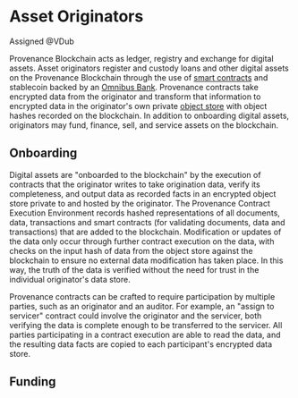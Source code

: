 # Asset Originators

Assigned @VDub

Provenance Blockchain acts as ledger, registry and exchange for digital assets. Asset originators register and custody loans and other digital assets on the Provenance Blockchain through the use of [smart contracts](../../p8e/overview.md) and stablecoin backed by an [Omnibus Bank](omnibus-banks.md). Provenance contracts take encrypted data from the originator and transform that information to encrypted data in the originator's own private [object store](../../p8e/components-1/encrypted-object-store/) with object hashes recorded on the blockchain. In addition to onboarding digital assets, originators may fund, finance, sell, and service assets on the blockchain. 

## Onboarding

Digital assets are "onboarded to the blockchain" by the execution of contracts that the originator writes to take origination data, verify its completeness, and output data as recorded facts in an encrypted object store private to and hosted by the originator. The Provenance Contract Execution Environment records hashed representations of all documents, data, transactions and smart contracts \(for validating documents, data and transactions\) that are added to the blockchain. Modification or updates of the data  only occur through further contract execution on the data, with checks on the input hash of data from the object store against the blockchain to ensure no external data modification has taken place. In this way, the truth of the data is verified without the need for trust in the individual originator's data store.

Provenance contracts can be crafted to require participation by multiple parties, such as an originator and an auditor. For example, an "assign to servicer" contract could involve the originator and the servicer, both verifying the data is complete enough to be transferred to the servicer. All parties participating in a contract execution are able to read the data, and the resulting data facts are copied to each participant's encrypted data store.

## Funding






